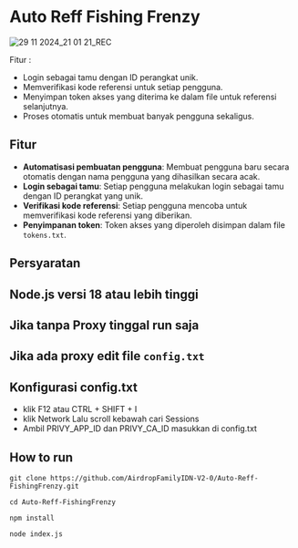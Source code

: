 # Auto Reff Fishing Frenzy
![29 11 2024_21 01 21_REC](https://github.com/user-attachments/assets/d4ad235b-b6c7-4fd8-bd02-2745f6af7bd3)


Fitur :
- Login sebagai tamu dengan ID perangkat unik.
- Memverifikasi kode referensi untuk setiap pengguna.
- Menyimpan token akses yang diterima ke dalam file untuk referensi selanjutnya.
- Proses otomatis untuk membuat banyak pengguna sekaligus.

## Fitur

- **Automatisasi pembuatan pengguna**: Membuat pengguna baru secara otomatis dengan nama pengguna yang dihasilkan secara acak.
- **Login sebagai tamu**: Setiap pengguna melakukan login sebagai tamu dengan ID perangkat yang unik.
- **Verifikasi kode referensi**: Setiap pengguna mencoba untuk memverifikasi kode referensi yang diberikan.
- **Penyimpanan token**: Token akses yang diperoleh disimpan dalam file `tokens.txt`.

## Persyaratan
## Node.js versi 18 atau lebih tinggi

## Jika tanpa Proxy tinggal run saja
## Jika ada proxy edit file ```config.txt```

## Konfigurasi config.txt
- klik F12 atau CTRL + SHIFT + I 
- klik Network Lalu scroll kebawah cari Sessions
- Ambil PRIVY_APP_ID dan PRIVY_CA_ID masukkan di config.txt

## How to run
```
git clone https://github.com/AirdropFamilyIDN-V2-0/Auto-Reff-FishingFrenzy.git
```
```
cd Auto-Reff-FishingFrenzy
```
```
npm install
```
```
node index.js
```
